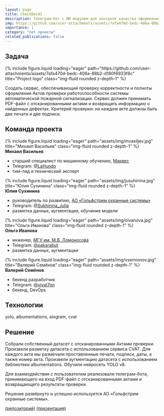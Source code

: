 ```yaml
---
layout: page
title: CheckDocAI
description: Телеграм-бот с ИИ модулем для контроля качества оформления документов
img: https://github.com/user-attachments/assets/7afa470d-bedc-406a-88b2-d180f6933f8c
importance: 1
category: "пет проекты"
related_publications: false
---
```


## Задача

<div class="row">
    <div class="col-sm mt-3 mt-md-0">
        {% include figure.liquid loading="eager" path="https://github.com/user-attachments/assets/7afa470d-bedc-406a-88b2-d180f6933f8c" title="Project logo" class="img-fluid rounded z-depth-1" %}
    </div>
</div>

Создать сервис, обеспечивающий проверку корректности и полноты оформления Актов проверки работоспособности системы автоматической пожарной сигнализации. Сервис должен принимать PDF-файл с отсканированными актами и возвращать информацию о найденных дефектах. Критерий проверки: на каждом акте должны быть две печати и две подписи.

## Команда проекта

<div class="row">
    <div class="col-sm mt-4 mt-md-0">
        {% include figure.liquid loading="eager" path="assets/img/mvasiljev.jpg" title="Михаил Васильев" class="img-fluid rounded z-depth-1" %}
        <div class="caption"><b>Михаил Васильев</b>
            <ul>
              <li>старший специалист по машинному обучению, <a href="https://makves.ru/">Маквес</a></li>
              <li>Telegram: <a href="https://t.me/LaHundo">@LaHundo</a></li>
              <li>тим-лид и технический эксперт</li>
            </ul>
        </div>
    </div>
    <div class="col-sm mt-4 mt-md-0">
        {% include figure.liquid loading="eager" path="assets/img/jusuhinina.jpg" title="Юлия Сухинина" class="img-fluid rounded z-depth-1" %}
        <div class="caption"><b>Юлия Сухинина</b>
            <ul>
              <li>руководитель по развитию, <a href="https://gulfstream.ru/">АО «Гольфстрим охранные системы»</a></li>
              <li>Telegram: <a href="https://t.me/Sukhinina_Julia">@Sukhinina_Julia</a></li>
              <li>разметка данных, аугментации, обучение модели</li>
            </ul>
        </div>
    </div>
    <div class="col-sm mt-4 mt-md-0">
        {% include figure.liquid loading="eager" path="assets/img/oivanova.jpg" title="Ольга Иванова" class="img-fluid rounded z-depth-1" %}
        <div class="caption"><b>Ольга Иванова</b>
            <ul>
              <li>инженер, <a href="https://msu.ru/">МГУ им. М.В. Ломоносова</a></li>
              <li>Telegram: <a href="https://t.me/oakarabut">@oakarabut</a></li>
              <li>разметка данных, аугментации</li>
            </ul>
        </div>
    </div>
    <div class="col-sm mt-4 mt-md-0">
        {% include figure.liquid loading="eager" path="assets/img/vsemionov.jpg" title="Валерий Семёнов" class="img-fluid rounded z-depth-1" %}
        <div class="caption"><b>Валерий Семёнов</b>
            <ul>
              <li>бекенд разработчик</li>
              <li>Telegram: <a href="https://t.me/vivat7on">@vivat7on</a></li>
              <li>бекенд, DevOps</li>
            </ul>
        </div>
    </div>
</div>

## Технологии

yolo, albumentations, aiogram, cvat

## Решение

Собрали собственный датасет с отсканированными Актами проверки. Произвели разметку датасета с использованием сервиса CVAT. Для каждого акта мы размечали проставленные печати, подписи, даты, а также номер акта. Произвели аугментацию датасета с использованием библиотеки albumentations. Обучили нейросеть YOLO v8.

Для взаимодействия с пользователем реализовали телеграм-бота, принимающего на вход PDF-файл с отсканированными актами и возвращающего результаты проверки.

Решение развёрнуто и успешно используется АО «Гольфстрим охранные системы».

[(репозиторий)](https://github.com/vivat-7on/TGaktBot) [(презентация)](./check_doc_ai.pdf)

